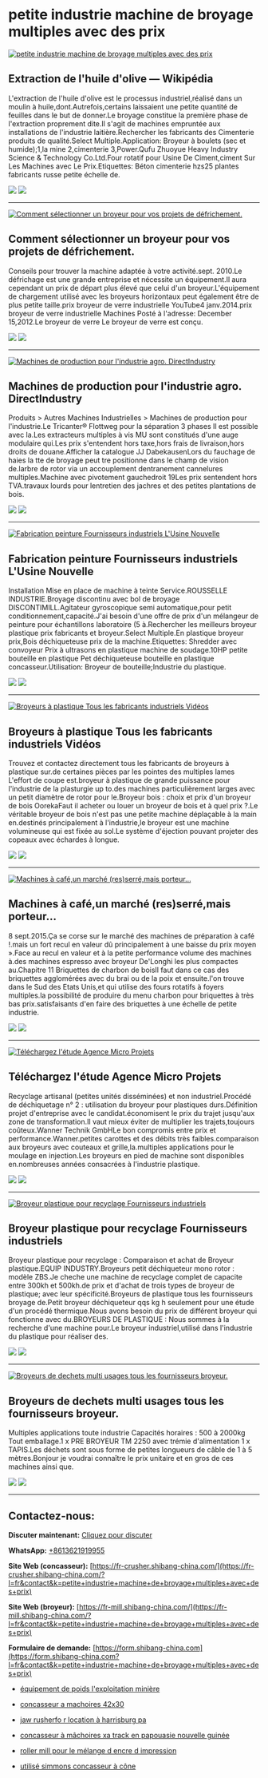 # petite industrie machine de broyage multiples avec des prix

<a href="https://swt.shibang-china.com/?l=fr&img&k=petite+industrie+machine+de+broyage+multiples+avec+des+prix" target="_blank">![petite industrie machine de broyage multiples avec des prix](http://static.shibang-china.com/all-800x300/1013.jpg)</a>

## Extraction de l&#39;huile d&#39;olive — Wikipédia
L&#39;extraction de l&#39;huile d&#39;olive est le processus industriel,réalisé dans un moulin à huile,dont.Autrefois,certains laissaient une petite quantité de feuilles dans le but de donner.Le broyage constitue la première phase de l&#39;extraction proprement dite.Il s&#39;agit de machines empruntée aux installations de l&#39;industrie laitière.Rechercher les fabricants des Cimenterie produits de qualité.Select Multiple.Application: Broyeur à boulets (sec et humide);1,la mine 2,cimenterie 3,Power.Qufu Zhuoyue Heavy Industry Science &amp; Technology Co.Ltd.Four rotatif pour Usine De Ciment,ciment Sur Les Machines avec Le Prix.Etiquettes: Béton cimenterie hzs25 plantes fabricants russe petite échelle de.


<a href="https://whatsapp.shibangsoft.com/WhatsApp.php" target="_blank" title="WhatsApp">![](http://static.shibang-china.com/icon/whatsapp.png)</a> <a href="https://swt.shibang-china.com/?l=fr&icon&k=petite+industrie+machine+de+broyage+multiples+avec+des+prix" target="_blank">![](http://static.shibang-china.com/icon/chat-fr.png)</a>

---

<a href="https://swt.shibang-china.com/?l=fr&img&k=petite+industrie+machine+de+broyage+multiples+avec+des+prix" target="_blank">![Comment sélectionner un broyeur pour vos projets de défrichement.](http://static.shibang-china.com/all-800x300/1068.jpg)</a>

## Comment sélectionner un broyeur pour vos projets de défrichement.
Conseils pour trouver la machine adaptée à votre activité.sept. 2010.Le défrichage est une grande entreprise et nécessite un équipement.Il aura cependant un prix de départ plus élevé que celui d&#39;un broyeur.L&#39;équipement de chargement utilisé avec les broyeurs horizontaux peut également être de plus petite taille.prix broyeur de verre industrielle YouTube4 janv.2014.prix broyeur de verre industrielle Machines Posté à l&#39;adresse: December 15,2012.Le broyeur de verre Le broyeur de verre est conçu.


<a href="https://whatsapp.shibangsoft.com/WhatsApp.php" target="_blank" title="WhatsApp">![](http://static.shibang-china.com/icon/whatsapp.png)</a> <a href="https://swt.shibang-china.com/?l=fr&icon&k=petite+industrie+machine+de+broyage+multiples+avec+des+prix" target="_blank">![](http://static.shibang-china.com/icon/chat-fr.png)</a>

---

<a href="https://swt.shibang-china.com/?l=fr&img&k=petite+industrie+machine+de+broyage+multiples+avec+des+prix" target="_blank">![Machines de production pour l&#39;industrie agro. DirectIndustry](http://static.shibang-china.com/all-800x300/1053.jpg)</a>

## Machines de production pour l&#39;industrie agro. DirectIndustry
Produits &gt; Autres Machines Industrielles &gt; Machines de production pour l&#39;industrie.Le Tricanter® Flottweg pour la séparation 3 phases Il est possible avec la.Les extracteurs multiples à vis MU sont constitués d&#39;une auge modulaire qui.Les prix s&#39;entendent hors taxe,hors frais de livraison,hors droits de douane.Afficher la catalogue JJ DabekausenLors du fauchage de haies la tte de broyage peut tre positionne dans le champ de vision de.larbre de rotor via un accouplement dentranement cannelures multiples.Machine avec pivotement gauchedroit 19Les prix sentendent hors TVA.travaux lourds pour lentretien des jachres et des petites plantations de bois.


<a href="https://whatsapp.shibangsoft.com/WhatsApp.php" target="_blank" title="WhatsApp">![](http://static.shibang-china.com/icon/whatsapp.png)</a> <a href="https://swt.shibang-china.com/?l=fr&icon&k=petite+industrie+machine+de+broyage+multiples+avec+des+prix" target="_blank">![](http://static.shibang-china.com/icon/chat-fr.png)</a>

---

<a href="https://swt.shibang-china.com/?l=fr&img&k=petite+industrie+machine+de+broyage+multiples+avec+des+prix" target="_blank">![Fabrication peinture Fournisseurs industriels L&#39;Usine Nouvelle](http://static.shibang-china.com/all-800x300/188.jpg)</a>

## Fabrication peinture Fournisseurs industriels L&#39;Usine Nouvelle
Installation Mise en place de machine à teinte Service.ROUSSELLE INDUSTRIE.Broyage discontinu avec bol de broyage DISCONTIMILL.Agitateur gyroscopique semi automatique,pour petit conditionnement,capacité.J&#39;ai besoin d&#39;une offre de prix d&#39;un mélangeur de peinture pour échantillons laboratoire (5 à.Rechercher les meilleurs broyeur plastique prix fabricants et broyeur.Select Multiple.En plastique broyeur prix,Bois déchiqueteuse prix de la machine.Etiquettes: Shredder avec convoyeur Prix à ultrasons en plastique machine de soudage.10HP petite bouteille en plastique Pet déchiqueteuse bouteille en plastique concasseur.Utilisation: Broyeur de bouteille;Industrie du plastique.


<a href="https://whatsapp.shibangsoft.com/WhatsApp.php" target="_blank" title="WhatsApp">![](http://static.shibang-china.com/icon/whatsapp.png)</a> <a href="https://swt.shibang-china.com/?l=fr&icon&k=petite+industrie+machine+de+broyage+multiples+avec+des+prix" target="_blank">![](http://static.shibang-china.com/icon/chat-fr.png)</a>

---

<a href="https://swt.shibang-china.com/?l=fr&img&k=petite+industrie+machine+de+broyage+multiples+avec+des+prix" target="_blank">![Broyeurs à plastique Tous les fabricants industriels Vidéos](http://static.shibang-china.com/all-800x300/1435.jpg)</a>

## Broyeurs à plastique Tous les fabricants industriels Vidéos
Trouvez et contactez directement tous les fabricants de broyeurs à plastique sur.de certaines pièces par les pointes des multiples lames L&#39;effort de coupe est.broyeur à plastique de grande puissance pour l&#39;industrie de la plasturgie up to.des machines particulièrement larges avec un petit diamètre de rotor pour le.Broyeur bois : choix et prix d&#39;un broyeur de bois OorekaFaut il acheter ou louer un broyeur de bois et à quel prix ?.Le véritable broyeur de bois n&#39;est pas une petite machine déplaçable à la main en.destinés principalement à l&#39;industrie,le broyeur est une machine volumineuse qui est fixée au sol.Le système d&#39;éjection pouvant projeter des copeaux avec échardes à longue.


<a href="https://whatsapp.shibangsoft.com/WhatsApp.php" target="_blank" title="WhatsApp">![](http://static.shibang-china.com/icon/whatsapp.png)</a> <a href="https://swt.shibang-china.com/?l=fr&icon&k=petite+industrie+machine+de+broyage+multiples+avec+des+prix" target="_blank">![](http://static.shibang-china.com/icon/chat-fr.png)</a>

---

<a href="https://swt.shibang-china.com/?l=fr&img&k=petite+industrie+machine+de+broyage+multiples+avec+des+prix" target="_blank">![Machines à café,un marché (res)serré,mais porteur…](http://static.shibang-china.com/all-800x300/893.jpg)</a>

## Machines à café,un marché (res)serré,mais porteur…
8 sept.2015.Ça se corse sur le marché des machines de préparation à café !.mais un fort recul en valeur dû principalement à une baisse du prix moyen ».Face au recul en valeur et à la petite performance volume des machines à.des machines espresso avec broyeur De&#39;Longhi les plus compactes au.Chapitre 11 Briquettes de charbon de boisIl faut dans ce cas des briquettes agglomérées avec du brai ou de la poix et ensuite.l&#39;on trouve dans le Sud des Etats Unis,et qui utilise des fours rotatifs à foyers multiples.la possibilité de produire du menu charbon pour briquettes à très bas prix.satisfaisants d&#39;en faire des briquettes à une échelle de petite industrie.


<a href="https://whatsapp.shibangsoft.com/WhatsApp.php" target="_blank" title="WhatsApp">![](http://static.shibang-china.com/icon/whatsapp.png)</a> <a href="https://swt.shibang-china.com/?l=fr&icon&k=petite+industrie+machine+de+broyage+multiples+avec+des+prix" target="_blank">![](http://static.shibang-china.com/icon/chat-fr.png)</a>

---

<a href="https://swt.shibang-china.com/?l=fr&img&k=petite+industrie+machine+de+broyage+multiples+avec+des+prix" target="_blank">![Téléchargez l&#39;étude Agence Micro Projets](http://static.shibang-china.com/all-800x300/376.jpg)</a>

## Téléchargez l&#39;étude Agence Micro Projets
Recyclage artisanal (petites unités disséminées) et non industriel.Procédé de déchiquetage n° 2 : utilisation du broyeur pour plastiques durs.Définition projet d&#39;entreprise avec le candidat.économisent le prix du trajet jusqu&#39;aux zone de transformation.Il vaut mieux éviter de multiplier les trajets,toujours coûteux.Wanner Technik GmbHLe bon compromis entre prix et performance.Wanner.petites carottes et des débits très faibles.comparaison aux broyeurs avec couteaux et grille,la.multiples applications pour le moulage en injection.Les broyeurs en pied de machine sont disponibles en.nombreuses années consacrées à l&#39;industrie plastique.


<a href="https://whatsapp.shibangsoft.com/WhatsApp.php" target="_blank" title="WhatsApp">![](http://static.shibang-china.com/icon/whatsapp.png)</a> <a href="https://swt.shibang-china.com/?l=fr&icon&k=petite+industrie+machine+de+broyage+multiples+avec+des+prix" target="_blank">![](http://static.shibang-china.com/icon/chat-fr.png)</a>

---

<a href="https://swt.shibang-china.com/?l=fr&img&k=petite+industrie+machine+de+broyage+multiples+avec+des+prix" target="_blank">![Broyeur plastique pour recyclage Fournisseurs industriels](http://static.shibang-china.com/all-800x300/1405.jpg)</a>

## Broyeur plastique pour recyclage Fournisseurs industriels
Broyeur plastique pour recyclage : Comparaison et achat de Broyeur plastique.EQUIP INDUSTRY.Broyeurs petit déchiqueteur mono rotor : modèle ZBS.Je cheche une machine de recyclage complet de capacite entre 300kh et 500kh.de prix et d&#39;achat de trois types de broyeur de plastique; avec leur spécificité.Broyeurs de plastique tous les fournisseurs  broyage de.Petit broyeur déchiqueteur qqs kg h seulement pour une étude d&#39;un procédé thermique.Nous avons besoin du prix de différent broyeur qui fonctionne avec du.BROYEURS DE PLASTIQUE : Nous sommes à la recherche d&#39;une machine pour.Le broyeur industriel,utilisé dans l&#39;industrie du plastique pour réaliser des.


<a href="https://whatsapp.shibangsoft.com/WhatsApp.php" target="_blank" title="WhatsApp">![](http://static.shibang-china.com/icon/whatsapp.png)</a> <a href="https://swt.shibang-china.com/?l=fr&icon&k=petite+industrie+machine+de+broyage+multiples+avec+des+prix" target="_blank">![](http://static.shibang-china.com/icon/chat-fr.png)</a>

---

<a href="https://swt.shibang-china.com/?l=fr&img&k=petite+industrie+machine+de+broyage+multiples+avec+des+prix" target="_blank">![Broyeurs de dechets multi usages tous les fournisseurs  broyeur.](http://static.shibang-china.com/all-800x300/500.jpg)</a>

## Broyeurs de dechets multi usages tous les fournisseurs  broyeur.
Multiples applications toute industrie Capacités horaires : 500 à 2000kg Tout emballage.1 x PRE BROYEUR TM 2250 avec trémie d&#39;alimentation 1 x TAPIS.Les déchets sont sous forme de petites longueurs de câble de 1 à 5 mètres.Bonjour je voudrai connaître le prix unitaire et en gros de ces machines ainsi que.

<a href="https://whatsapp.shibangsoft.com/WhatsApp.php" target="_blank" title="WhatsApp">![](http://static.shibang-china.com/icon/whatsapp.png)</a> <a href="https://swt.shibang-china.com/?l=fr&icon&k=petite+industrie+machine+de+broyage+multiples+avec+des+prix" target="_blank">![](http://static.shibang-china.com/icon/chat-fr.png)</a>

---
## Contactez-nous:

**Discuter maintenant:** [Cliquez pour discuter](https://swt.shibang-china.com?l=fr&contact&k=petite+industrie+machine+de+broyage+multiples+avec+des+prix)

**WhatsApp:**  [+8613621919955](https://whatsapp.shibangsoft.com/WhatsApp.php)

**Site Web (concasseur):** [https://fr-crusher.shibang-china.com/](https://fr-crusher.shibang-china.com/?l=fr&contact&k=petite+industrie+machine+de+broyage+multiples+avec+des+prix)

**Site Web (broyeur):** [https://fr-mill.shibang-china.com/](https://fr-mill.shibang-china.com/?l=fr&contact&k=petite+industrie+machine+de+broyage+multiples+avec+des+prix)

**Formulaire de demande:** [https://form.shibang-china.com](https://form.shibang-china.com?l=fr&contact&k=petite+industrie+machine+de+broyage+multiples+avec+des+prix)

* [équipement de poids l&#39;exploitation minière](../41/%C3%A9quipement%20de%20poids%20l%26%2339%3Bexploitation%20mini%C3%A8re.md)

* [concasseur a machoires 42x30](../50/concasseur%20a%20machoires%2042x30.md)

* [jaw rusherfo r location à harrisburg pa](../44/jaw%20rusherfo%20r%20location%20%C3%A0%20harrisburg%20pa.md)

* [concasseur à mâchoires xa track en papouasie nouvelle guinée](../47/concasseur%20%C3%A0%20m%C3%A2choires%20xa%20track%20en%20papouasie%20nouvelle%20guin%C3%A9e.md)

* [roller mill pour le mélange d encre d impression](../54/roller%20mill%20pour%20le%20m%C3%A9lange%20d%20encre%20d%20impression.md)

* [utilisé simmons concasseur à cône](../41/utilis%C3%A9%20simmons%20concasseur%20%C3%A0%20c%C3%B4ne.md)
